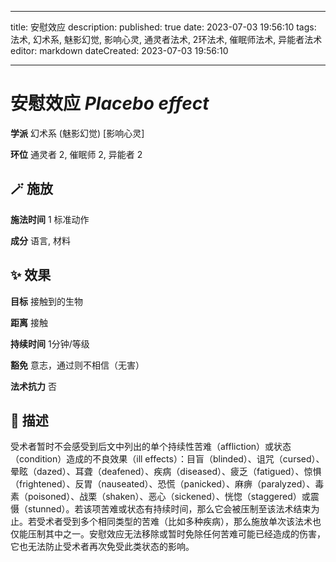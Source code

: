 
---
title: 安慰效应
description: 
published: true
date: 2023-07-03 19:56:10
tags: 法术, 幻术系, 魅影幻觉, 影响心灵, 通灵者法术, 2环法术, 催眠师法术, 异能者法术
editor: markdown
dateCreated: 2023-07-03 19:56:10

---

# **安慰效应** *Placebo effect*

**学派** 幻术系 (魅影幻觉) \[影响心灵\] 

**环位** 通灵者 2, 催眠师 2, 异能者 2

## 🪄 施放

**施法时间** 1 标准动作

**成分** 语言, 材料

## ✨ 效果 

**目标** 接触到的生物 

**距离** 接触  

**持续时间** 1分钟/等级 

**豁免** 意志，通过则不相信（无害）

**法术抗力** 否

## 📖 描述

受术者暂时不会感受到后文中列出的单个持续性苦难（affliction）或状态（condition）造成的不良效果（ill effects）：目盲（blinded）、诅咒（cursed）、晕眩（dazed）、耳聋（deafened）、疾病（diseased）、疲乏（fatigued）、惊惧（frightened）、反胃（nauseated）、恐慌（panicked）、麻痹（paralyzed）、毒素（poisoned）、战栗（shaken）、恶心（sickened）、恍惚（staggered）或震慑（stunned）。若该项苦难或状态有持续时间，那么它会被压制至该法术结束为止。若受术者受到多个相同类型的苦难（比如多种疾病），那么施放单次该法术也仅能压制其中之一。安慰效应无法移除或暂时免除任何苦难可能已经造成的伤害，它也无法防止受术者再次免受此类状态的影响。
    